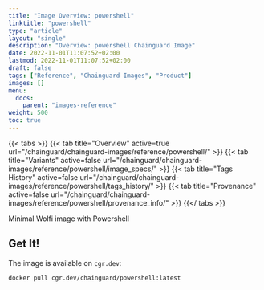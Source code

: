 ```yaml
---
title: "Image Overview: powershell"
linktitle: "powershell"
type: "article"
layout: "single"
description: "Overview: powershell Chainguard Image"
date: 2022-11-01T11:07:52+02:00
lastmod: 2022-11-01T11:07:52+02:00
draft: false
tags: ["Reference", "Chainguard Images", "Product"]
images: []
menu:
  docs:
    parent: "images-reference"
weight: 500
toc: true
---
```


{{< tabs >}}
{{< tab title="Overview" active=true url="/chainguard/chainguard-images/reference/powershell/" >}}
{{< tab title="Variants" active=false url="/chainguard/chainguard-images/reference/powershell/image_specs/" >}}
{{< tab title="Tags History" active=false url="/chainguard/chainguard-images/reference/powershell/tags_history/" >}}
{{< tab title="Provenance" active=false url="/chainguard/chainguard-images/reference/powershell/provenance_info/" >}}
{{</ tabs >}}



<!--overview:start-->
Minimal Wolfi image with Powershell
<!--overview:end-->

<!--getting:start-->
## Get It!
The image is available on `cgr.dev`:

```
docker pull cgr.dev/chainguard/powershell:latest
```
<!--getting:end-->

<!--body:start-->
<!--body:end-->

